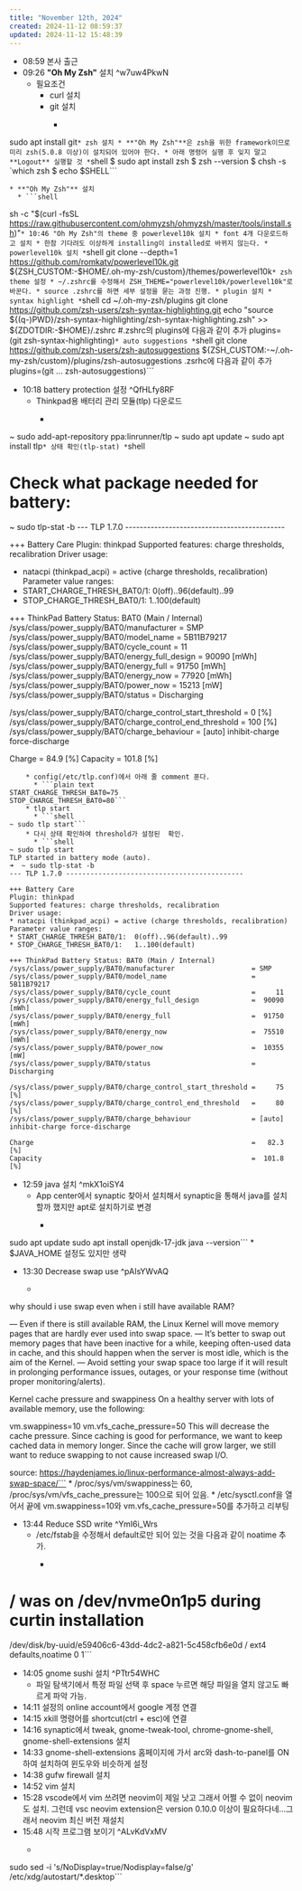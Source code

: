 ```yaml
---
title: "November 12th, 2024"
created: 2024-11-12 08:59:37
updated: 2024-11-12 15:48:39
---
```

  * 08:59 본사 출근
  * 09:26 **"Oh My Zsh"** 설치 ^w7uw4PkwN
    * 필요조건
      * curl 설치
      * git 설치
        * ```shell
sudo apt install git```
      * zsh 설치
        * **"Oh My Zsh"**은 zsh을 위한 framework이므로 미리 zsh(5.0.8 이상)이 설치되어 있어야 한다.
        * 아래 명령어 실행 후 잊지 말고 **Logout** 실행할 것
          * ```shell
$ sudo apt install zsh
$ zsh --version
$ chsh -s `which zsh
$ echo $SHELL```

    * **"Oh My Zsh"** 설치
      * ```shell
sh -c "$(curl -fsSL https://raw.githubusercontent.com/ohmyzsh/ohmyzsh/master/tools/install.sh)"```
    * 10:46 "Oh My Zsh"의 theme 중 powerlevel10k 설치
      * font 4개 다운로드하고 설치
        * 한참 기다려도 이상하게 installing이 installed로 바뀌지 않는다.
      * powerlevel10k 설치
        * ```shell
git clone --depth=1 https://github.com/romkatv/powerlevel10k.git ${ZSH_CUSTOM:-$HOME/.oh-my-zsh/custom}/themes/powerlevel10k```
      * zsh theme 설정
        * ~/.zshrc를 수정해서 ZSH_THEME="powerlevel10k/powerlevel10k"로 바꾼다.
        * source .zshrc를 하면 세부 설정을 묻는 과정 진행.
      * plugin 설치
        * syntax highlight
          * ```shell
cd ~/.oh-my-zsh/plugins
git clone https://github.com/zsh-users/zsh-syntax-highlighting.git
echo "source ${(q-)PWD}/zsh-syntax-highlighting/zsh-syntax-highlighting.zsh" >> ${ZDOTDIR:-$HOME}/.zshrc
#.zshrc의 plugins에 다음과 같이 추가
plugins=(git zsh-syntax-highlighting)```
        * auto suggestions
          * ```shell
git clone https://github.com/zsh-users/zsh-autosuggestions ${ZSH_CUSTOM:-~/.oh-my-zsh/custom}/plugins/zsh-autosuggestions
.zsrhc에 다음과 같이 추가
plugins=(git ... zsh-autosuggestions)```
  * 10:18 battery protection 설정 ^QfHLfy8RF
    * Thinkpad용 배터리 관리 모듈(tlp) 다운로드
      * ```shell
~ sudo add-apt-repository ppa:linrunner/tlp
~ sudo apt update
~ sudo apt install tlp```
    * 상태 확인(tlp-stat)
      * ```shell
# Check what package needed for battery:
~ sudo tlp-stat -b
--- TLP 1.7.0 --------------------------------------------

+++ Battery Care
Plugin: thinkpad
Supported features: charge thresholds, recalibration
Driver usage:
* natacpi (thinkpad_acpi) = active (charge thresholds, recalibration)
Parameter value ranges:
* START_CHARGE_THRESH_BAT0/1:  0(off)..96(default)..99
* STOP_CHARGE_THRESH_BAT0/1:   1..100(default)

+++ ThinkPad Battery Status: BAT0 (Main / Internal)
/sys/class/power_supply/BAT0/manufacturer                   = SMP
/sys/class/power_supply/BAT0/model_name                     = 5B11B79217
/sys/class/power_supply/BAT0/cycle_count                    =     11
/sys/class/power_supply/BAT0/energy_full_design             =  90090 [mWh]
/sys/class/power_supply/BAT0/energy_full                    =  91750 [mWh]
/sys/class/power_supply/BAT0/energy_now                     =  77920 [mWh]
/sys/class/power_supply/BAT0/power_now                      =  15213 [mW]
/sys/class/power_supply/BAT0/status                         = Discharging

/sys/class/power_supply/BAT0/charge_control_start_threshold =      0 [%]
/sys/class/power_supply/BAT0/charge_control_end_threshold   =    100 [%]
/sys/class/power_supply/BAT0/charge_behaviour               = [auto] inhibit-charge force-discharge

Charge                                                      =   84.9 [%]
Capacity                                                    =  101.8 [%]
```
    * config(/etc/tlp.conf)에서 아래 줄 comment 푼다.
      * ```plain text
START_CHARGE_THRESH_BAT0=75
STOP_CHARGE_THRESH_BAT0=80```
    * tlp start
      * ```shell
~ sudo tlp start```
    * 다시 상태 확인하여 threshold가 설정된  확인.
      * ```shell
~ sudo tlp start
TLP started in battery mode (auto).
➜  ~ sudo tlp-stat -b
--- TLP 1.7.0 --------------------------------------------

+++ Battery Care
Plugin: thinkpad
Supported features: charge thresholds, recalibration
Driver usage:
* natacpi (thinkpad_acpi) = active (charge thresholds, recalibration)
Parameter value ranges:
* START_CHARGE_THRESH_BAT0/1:  0(off)..96(default)..99
* STOP_CHARGE_THRESH_BAT0/1:   1..100(default)

+++ ThinkPad Battery Status: BAT0 (Main / Internal)
/sys/class/power_supply/BAT0/manufacturer                   = SMP
/sys/class/power_supply/BAT0/model_name                     = 5B11B79217
/sys/class/power_supply/BAT0/cycle_count                    =     11
/sys/class/power_supply/BAT0/energy_full_design             =  90090 [mWh]
/sys/class/power_supply/BAT0/energy_full                    =  91750 [mWh]
/sys/class/power_supply/BAT0/energy_now                     =  75510 [mWh]
/sys/class/power_supply/BAT0/power_now                      =  10355 [mW]
/sys/class/power_supply/BAT0/status                         = Discharging

/sys/class/power_supply/BAT0/charge_control_start_threshold =     75 [%]
/sys/class/power_supply/BAT0/charge_control_end_threshold   =     80 [%]
/sys/class/power_supply/BAT0/charge_behaviour               = [auto] inhibit-charge force-discharge

Charge                                                      =   82.3 [%]
Capacity                                                    =  101.8 [%]
```
  * 12:59 java 설치 ^mkX1oiSY4
    * App center에서 synaptic 찾아서 설치해서 synaptic을 통해서 java를 설치할까 했지만 apt로 설치하기로 변경
      * ```shell
sudo apt update
sudo apt install openjdk-17-jdk
java --version```
    * $JAVA_HOME 설정도 있지만 생략
  * 13:30 Decrease swap use ^pAIsYWvAQ
    * ```plain text
why should i use swap even when i still have available RAM?

— Even if there is still available RAM, the Linux Kernel will move memory pages that 
are hardly ever used into swap space.
— It’s better to swap out memory pages that have been inactive for a while, keeping 
often-used data in cache, and this should happen when the server is most idle, which is
 the aim of the Kernel.
— Avoid setting your swap space too large if it will result in prolonging performance 
issues, outages, or your response time (without proper monitoring/alerts).

Kernel cache pressure and swappiness
On a healthy server with lots of available memory, use the following:

vm.swappiness=10
vm.vfs_cache_pressure=50
This will decrease the cache pressure. Since caching is good for performance, we want 
to keep cached data in memory longer. Since the cache will grow larger, we still want 
to reduce swapping to not cause increased swap I/O.

source: https://haydenjames.io/linux-performance-almost-always-add-swap-space/```
    * /proc/sys/vm/swappiness는 60, /proc/sys/vm/vfs_cache_pressure는 100으로 되어 있음.
      * /etc/sysctl.conf을 열어서 끝에 vm.swappiness=10와 vm.vfs_cache_pressure=50를 추가하고 리부팅
  * 13:44 Reduce SSD write ^YmI6i_Wrs
    * /etc/fstab을 수정해서 default로만 되어 있는 것을 다음과 같이 noatime 추가.
      * ```plain text
# / was on /dev/nvme0n1p5 during curtin installation
/dev/disk/by-uuid/e59406c6-43dd-4dc2-a821-5c458cfb6e0d / ext4 defaults,noatime 0 1```
  * 14:05 gnome sushi 설치 ^PTtr54WHC
    * 파일 탐색기에서 특정 파일 선택 후 space 누르면 해당 파일을 열지 않고도 빠르게 파악 가능.
  * 14:11 설정의 online account에서 google 계정 연결
  * 14:15 xkill 명령어를 shortcut(ctrl + esc)에 연결
  * 14:16 synaptic에서 tweak, gnome-tweak-tool, chrome-gnome-shell, gnome-shell-extensions 설치
  * 14:33 gnome-shell-extensions 홈페이지에 가서 arc와 dash-to-panel를 ON하여 설치하여 윈도우와 비슷하게 설정
  * 14:38 gufw firewall 설치
  * 14:52 vim 설치
  * 15:28 vscode에서 vim 쓰려면 neovim이 제일 낫고 그래서 어쩔 수 없이 neovim도 설치. 그런데 vsc neovim extension은 version 0.10.0 이상이 필요하다네...그래서 neovim 최신 버전 재설치
  * 15:48 시작 프로그램 보이기 ^ALvKdVxMV
    * ```shell
sudo sed -i 's/NoDisplay=true/Nodisplay=false/g' /etc/xdg/autostart/*.desktop```